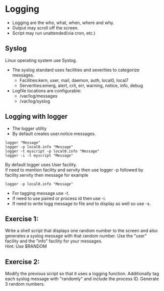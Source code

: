 # Logging
- Logging are the who, what, when, where and why.
- Output may scroll off the screen.
- Script may run unattended(via cron, etc.)
## Syslog
Linux operating system use Syslog.  
- The syslog standard uses facilities and severities to categorize messages.
    - Facilities:kern, user, mail, daemon, auth, local0, local7
    - Serverities:emerg, alert, crit, err, warning, notice, info, debug
- Logfile locations are configurable:
    - /var/log/messages
    - /var/log/syslog
## Logging with logger
- The logger utility
- By default creates user.notice messages.
```
logger "Message"
logger -p local0.info "Message"
logger -t myscript -p local0.info "Message"
logger -i -t myscript "Message"
```
By default logger uses User facility.  
if need to mention facility and servity then use logger -p followed by facility.servity then message for example
```
logger -p local0.info "Message"
```
- For tagging message use -t.
- If need to use paired or process id then use -i.
- If need to write logg message to file and to display as well so use -s.
## Exercise 1:

Write a shell script that displays one random number to the screen and also generates a syslog message with that random number. Use the "user" facility and the "info" facility for your messages.  
Hint: Use $RANDOM
## Exercise 2:
Modify the previous script so that it uses a logging function. Additionally tag each syslog message with "randomly" and include the process ID. Generate 3 random numbers.